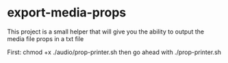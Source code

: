 # export-media-props

This project is a small helper that will give you the ability to output the media file props in a txt file

First: chmod +x ./audio/prop-printer.sh
then go ahead with ./prop-printer.sh <media-file-of-choice>
